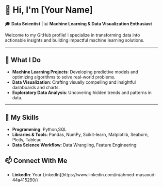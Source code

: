 <h1>👋 Hi, I'm [Your Name]</h1>
<p>🎓 <strong>Data Scientist</strong> | 📊 <strong>Machine Learning & Data Visualization Enthusiast</strong></p>

<p>Welcome to my GitHub profile! I specialize in transforming data into actionable insights and building impactful machine learning solutions.</p>

<hr>

<h2>🔧 <strong>What I Do</strong></h2>
<ul>
  <li><strong>Machine Learning Projects</strong>: Developing predictive models and optimizing algorithms to solve real-world problems.</li>
  <li><strong>Data Visualization</strong>: Crafting visually compelling and insightful dashboards and charts.</li>
  <li><strong>Exploratory Data Analysis</strong>: Uncovering hidden trends and patterns in data.</li>
</ul>

<hr>

<h2>🌟 <strong>My Skills</strong></h2>
<ul>
  <li><strong>Programming</strong>: Python,SQL</li>
  <li><strong>Libraries & Tools</strong>: Pandas, NumPy, Scikit-learn, Matplotlib, Seaborn, Plotly, Tableau</li>
  <li><strong>Data Science Workflow</strong>: Data Wrangling, Feature Engineering</li>
  
</ul>



<h2>📫 <strong>Connect With Me</strong></h2>
<ul>
  <li><strong>LinkedIn</strong>: <a [href="#">Your LinkedIn](https://www.linkedin.com/in/ahmed-masaoud-44a415290/)</a></li>
</ul>

